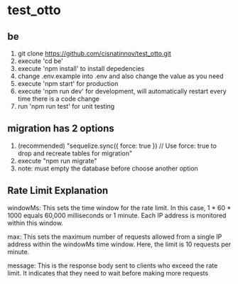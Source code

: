 # test_otto
## be
1. git clone https://github.com/cisnatinnov/test_otto.git
2. execute 'cd be'
3. execute 'npm install' to install depedencies
4. change .env.example into .env and also change the value as you need
5. execute 'npm start' for production
6. execute 'npm run dev' for development, will automatically restart every time there is a code change
7. run 'npm run test' for unit testing

## migration has 2 options
1. (recommended) "sequelize.sync({ force: true }) // Use force: true to drop and recreate tables for migration"
2. execute "npm run migrate"
3. note: must empty the database before choose another option

## Rate Limit Explanation
windowMs:
This sets the time window for the rate limit. In this case, 1 * 60 * 1000 equals 60,000 milliseconds or 1 minute. Each IP address is monitored within this window.

max:
This sets the maximum number of requests allowed from a single IP address within the windowMs time window. Here, the limit is 10 requests per minute.

message:
This is the response body sent to clients who exceed the rate limit. It indicates that they need to wait before making more requests
